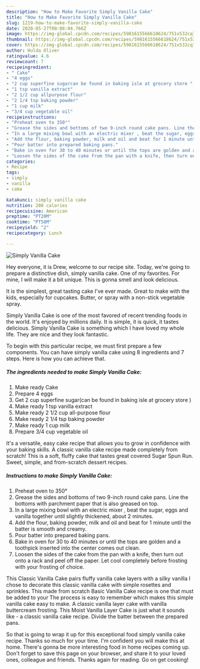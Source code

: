 ```yaml
---
description: "How to Make Favorite Simply Vanilla Cake"
title: "How to Make Favorite Simply Vanilla Cake"
slug: 1219-how-to-make-favorite-simply-vanilla-cake
date: 2020-05-27T00:08:04.766Z
image: https://img-global.cpcdn.com/recipes/5981615566618624/751x532cq70/simply-vanilla-cake-recipe-main-photo.jpg
thumbnail: https://img-global.cpcdn.com/recipes/5981615566618624/751x532cq70/simply-vanilla-cake-recipe-main-photo.jpg
cover: https://img-global.cpcdn.com/recipes/5981615566618624/751x532cq70/simply-vanilla-cake-recipe-main-photo.jpg
author: Hulda Oliver
ratingvalue: 4.6
reviewcount: 7
recipeingredient:
- " Cake"
- "4 eggs"
- "2 cup superfine sugarcan be found in baking isle at grocery store "
- "1 tsp vanilla extract"
- "2 1/2 cup allpurpose flour"
- "2 1/4 tsp baking powder"
- "1 cup milk"
- "3/4 cup vegetable oil"
recipeinstructions:
- "Preheat oven to 350°"
- "Grease the sides and bottoms of two 9-inch round cake pans. Line the bottoms with parchment paper that is also greased on top."
- "In a large mixing bowl with an electric mixer , beat the sugar, eggs and vanilla together until slightly thickened, about 2 minutes."
- "Add the flour, baking powder, milk and oil and beat for 1 minute until the batter is smooth and creamy."
- "Pour batter into prepared baking pans."
- "Bake in oven for 30 to 40 minutes or until the tops are golden and a toothpick inserted into the center comes out clean."
- "Loosen the sides of the cake from the pan with a knife, then turn out onto a rack and peel off the paper. Let cool completely before frosting with your frosting of choice."
categories:
- Recipe
tags:
- simply
- vanilla
- cake

katakunci: simply vanilla cake 
nutrition: 208 calories
recipecuisine: American
preptime: "PT20M"
cooktime: "PT58M"
recipeyield: "2"
recipecategory: Lunch

---
```



![Simply Vanilla Cake](https://img-global.cpcdn.com/recipes/5981615566618624/751x532cq70/simply-vanilla-cake-recipe-main-photo.jpg)

Hey everyone, it is Drew, welcome to our recipe site. Today, we're going to prepare a distinctive dish, simply vanilla cake. One of my favorites. For mine, I will make it a bit unique. This is gonna smell and look delicious.

It is the simplest, great tasting cake I&#39;ve ever made. Great to make with the kids, especially for cupcakes. Butter, or spray with a non-stick vegetable spray.

Simply Vanilla Cake is one of the most favored of recent trending foods in the world. It's enjoyed by millions daily. It is simple, it is quick, it tastes delicious. Simply Vanilla Cake is something which I have loved my whole life. They are nice and they look fantastic.


To begin with this particular recipe, we must first prepare a few components. You can have simply vanilla cake using 8 ingredients and 7 steps. Here is how you can achieve that.

<!--inarticleads1-->

##### The ingredients needed to make Simply Vanilla Cake:

1. Make ready  Cake
1. Prepare 4 eggs
1. Get 2 cup superfine sugar(can be found in baking isle at grocery store )
1. Make ready 1 tsp vanilla extract
1. Make ready 2 1/2 cup all-purpose flour
1. Make ready 2 1/4 tsp baking powder
1. Make ready 1 cup milk
1. Prepare 3/4 cup vegetable oil


It&#39;s a versatile, easy cake recipe that allows you to grow in confidence with your baking skills. A classic vanilla cake recipe made completely from scratch! This is a soft, fluffy cake that tastes great covered Sugar Spun Run. Sweet, simple, and from-scratch dessert recipes. 

<!--inarticleads2-->

##### Instructions to make Simply Vanilla Cake:

1. Preheat oven to 350°
1. Grease the sides and bottoms of two 9-inch round cake pans. Line the bottoms with parchment paper that is also greased on top.
1. In a large mixing bowl with an electric mixer , beat the sugar, eggs and vanilla together until slightly thickened, about 2 minutes.
1. Add the flour, baking powder, milk and oil and beat for 1 minute until the batter is smooth and creamy.
1. Pour batter into prepared baking pans.
1. Bake in oven for 30 to 40 minutes or until the tops are golden and a toothpick inserted into the center comes out clean.
1. Loosen the sides of the cake from the pan with a knife, then turn out onto a rack and peel off the paper. Let cool completely before frosting with your frosting of choice.


This Classic Vanilla Cake pairs fluffy vanilla cake layers with a silky vanilla I chose to decorate this classic vanilla cake with simple rosettes and sprinkles. This made from scratch Basic Vanilla Cake recipe is one that must be added to your The process is easy to remember which makes this simple vanilla cake easy to make. A classic vanilla layer cake with vanilla buttercream frosting. This Moist Vanilla Layer Cake is just what it sounds like - a classic vanilla cake recipe. Divide the batter between the prepared pans. 

So that is going to wrap it up for this exceptional food simply vanilla cake recipe. Thanks so much for your time. I'm confident you will make this at home. There's gonna be more interesting food in home recipes coming up. Don't forget to save this page on your browser, and share it to your loved ones, colleague and friends. Thanks again for reading. Go on get cooking!
